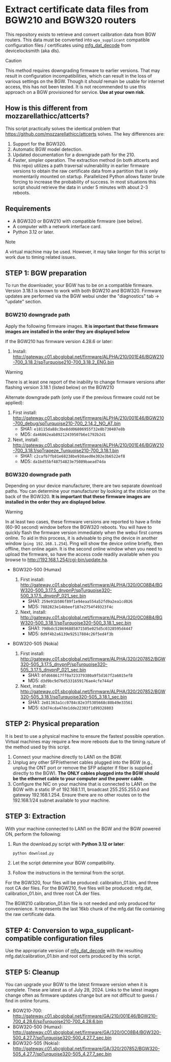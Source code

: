 # Extract certificate data files from BGW210 and BGW320 routers

This repository exists to retrieve and convert calibration data from BGW routers. This data must be converted into `wpa_supplicant` compatible configuration files / certificates using [mfg_dat_decode](https://www.devicelocksmith.com/2018/12/eap-tls-credentials-decoder-for-nvg-and.html) from devicelocksmith (aka dls).

> [!CAUTION]
> This method requires downgrading firmware to earlier versions. That may result in configuration incompatibilities, which can result in the loss of various settings on the BGW.
> Though it _should_ remain be usable for internet access, this has not been tested. It is not recommended to use this approach on a BGW provisioned for service. **Use at your own risk**.

## How is this different from mozzarellathicc/attcerts?

This script practically solves the identical problem that <https://github.com/mozzarellathicc/attcerts> solves. The key differences are:

1. Support for the BGW320.
2. Automatic BGW model detection.
3. Updated documentation for a downgrade path for the 210.
4. Faster, simpler operation. The extraction method (in both attcerts and this repo) utilizes a path traversal vulnerability in earlier firmware versions to obtain the raw certificate data from a partition that is only momentarily mounted on startup. Parallelized Python allows faster brute forcing to increase the probability of success. In most situations this script should retrieve the data in under 5 minutes with about 2-3 reboots.

## Requirements

- A BGW320 or BGW210 with compatible firmware (see below).
- A computer with a network interface card.
- Python 3.12 or later.

> [!NOTE]
> A virtual machine may be used. However, it may take longer for this script to work due to timing related issues.

## STEP 1: BGW preparation

To run the downloader, your BGW has to be on a compatible firmware. Version 3.18.1 is known to work with both BGW210 and BGW320. Firmware updates are performed via the BGW webui under the "diagnostics" tab -> "update" section.

### BGW210 downgrade path

Apply the following firmware images. **It is important that these firmware images are installed in the order they are displayed below**

If the BGW210 has firmware version 4.28.6 or later:
  1. Install: <http://gateway.c01.sbcglobal.net/firmware/ALPHA/210/001E46/BGW210-700_3.18.2/spTurquoise210-700_3.18.2_ENG.bin>

> [!WARNING]
> There is at least one report of the inability to change firmware versions after flashing version 3.18.1 (listed below) on the BGW210

Alternate downgrade path (only use if the previous firmware could not be applied):
   1. First install: <http://gateway.c01.sbcglobal.net/firmware/ALPHA/210/001E46/BGW210-700_debug/spTurquoise210-700_2.14.2_NO_AT.bin>
      - SHA1: `e18115da88c3be8dd06806955f32e8b730407e8b`
      - MD5: `da46862eab89212439507b6e1792b2d1`
   3. Next, install: <http://gateway.c01.sbcglobal.net/firmware/ALPHA/210/001E46/BGW210-700_3.18.1/spTrapeze_Turquoise210-700_3.18.1.bin>
      - SHA1: `c2cafb7fb81e68238be938aed0e302e3b6522ef8`
      - MD5: `da1bd55bf48754823e75089baead74da`

### BGW320 downgrade path

Depending on your device manufacturer, there are two separate download paths. You can determine your manufacturer by looking at the sticker on the back of the BGW320. **It is important that these firmware images are installed in the order they are displayed below**.

> [!WARNING]
> In at least two cases, these firmware versions are reported to have a finite (60-90 second) window before the BGW320 reboots. You will have to quickly flash the firmware version immediately when the webui first comes online. To aid in this process, it is advisable to ping the device in another window (`ping 192.168.1.254`). Ping will show the device online briefly, then offline, then online again. It is the second online window when you need to upload the firmware, so have the access code readily available when you browse to <http://192.168.1.254/cgi-bin/update.ha>.

- BGW320-500 (Humax)
  1. First install: <http://gateway.c01.sbcglobal.net/firmware/ALPHA/320/0C08B4/BGW320-500_3.17.5_dnvpnP/spTurquoise320-500_3.17.5_dnvpnP_021_sec.bin>
     - SHA1: `259e91b586f89f1e94eaa554a52fd9a2ea1cd026`
     - MD5: `7882823e14bbeef187e2754f49323f4c`
  3. Next, install: <http://gateway.c01.sbcglobal.net/firmware/ALPHA/320/0C08B4/BGW320-500_3.18.1/spTurquoise320-500_3.18.1_sec.bin>
     - SHA1: `790bdc528696885871505e025d5c0328595d4447`
     - MD5: `0d9f4b2a6139e92517884c26f5ed4f3b`

- BGW320-505 (Nokia)
  1. First install: <http://gateway.c01.sbcglobal.net/firmware/ALPHA/320/207852/BGW320-505_3.17.5_dnvpnP/spTurquoise320-505_3.17.5_dnvpnP_021_sec.bin>
     - SHA1: `0fd668617ff0a723379380a9f5d167f2a6015ef8`
     - MD5: `d3d9bc9d76d5331659176ae4cfe744af`
  3. Next, install: <http://gateway.c01.sbcglobal.net/firmware/ALPHA/320/207852/BGW320-505_3.18.1/spTurquoise320-505_3.18.1_sec.bin>
     - SHA1: `2e81363a1cc0784c82e3f5305668c88b49e33561`
     - MD5: `63d74cda47de1dde22303f1d99328803`

## STEP 2: Physical preparation

It is best to use a physical machine to ensure the fastest possible operation. Virtual machines may require a few more reboots due to the timing nature of the method used by this script.

1. Connect your machine directly to LAN1 on the BGW.
2. Unplug any other SFP/ethernet cables plugged into the BGW (e.g., unplug the ONT port or remove the SFP adapter if fiber is supplied directly to the BGW). **The ONLY cables plugged into the BGW should be the ethernet cable to your computer and the power cable**.
3. Configure the NIC on your machine that is connected to LAN1 on the BGW with a static IP of 192.168.1.11, broadcast 255.255.255.0 and gateway 192.168.1.254. Ensure there are no other routes on to the 192.168.1/24 subnet available to your machine.

## STEP 3: Extraction

With your machine connected to LAN1 on the BGW and the BGW powered ON, perform the following:

1. Run the download.py script with **Python 3.12 or later**:

   ```bash
   python download.py
   ```

2. Let the script determine your BGW compatibility.
3. Follow the instructions in the terminal from the script.

For the BGW320, four files will be produced: calibraiton_01.bin, and three root CA der files.
For the BGW210, five files will be produced: mfg.dat, calibration_01.bin, and three root CA der files.

The BGW210 calibration_01.bin file is not needed and only produced for convenience. It represents the last 16kb chunk of the mfg.dat file containing the raw certificate data.

## STEP 4: Conversion to wpa_supplicant-compatible configuration files

Use the appropriate version of [mfg_dat_decode](https://www.devicelocksmith.com/2018/12/eap-tls-credentials-decoder-for-nvg-and.html) with the resulting mfg.dat/calibration_01.bin and root certs produced by this script.

## STEP 5: Cleanup

You can upgrade your BGW to the latest firmware version when it is complete. These are latest as of July 28, 2024. Links to the latest images change often as firmware updates change but are not difficult to guess / find in online forums.

- BGW210-700: <http://gateway.c01.sbcglobal.net/firmware/GA/210/001E46/BGW210-700_4.28.6/spTurquoise210-700_4.28.6.bin>
- BGW320-500 (Humax): <http://gateway.c01.sbcglobal.net/firmware/GA/320/0C08B4/BGW320-500_4.27.7/spTurquoise320-500_4.27.7_sec.bin>
- BGW320-505 (Nokia): <http://gateway.c01.sbcglobal.net/firmware/GA/320/207852/BGW320-505_4.27.7/spTurquoise320-505_4.27.7_sec.bin>
